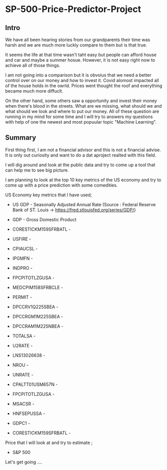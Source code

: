 # SP-500-Price-Predictor-Project
## **Intro**

We have all been hearing stories from our grandparents their time was harsh and we are much more luckly compare to them but is that true.

It seems the life at that time wasn't taht easy but people can afford house and car and maybe a summer hosue. However, it is not easy right now to achieve all of those things.

I am not going into a comparison but it is obvoius that we need a better control over on our money and how to invest it. Covid alomost impacted all of the house holds in the owrld. Prices went thought the roof and everything became much more diffuclt.

On the other hand, some others saw a opportunity and invest their money when there's blood in the streets. What are we missing, what should we and what should we look and where to put our money. All of these question are running in my mind for some time and I will try to answers my questions with help of one the newest and most popuular topic "Machine Learning".

## **Summary**

First thing first, I am not a financial advisor and this is not a financial advise. It is only out curiosity and want to do a dat aproject realted with this field.

I will dig around and look at the public data and try to come up a tool that can help me to see big picture.

I am planning to look at the top 10 key metrics of the US economy and try to come up with a price prediction with some comedities.

US Economy key metrics that I have used;

*   US GDP - Seasonally Adjusted Annual Rate (Source : Federal Reserve Bank of ST. Louis → https://fred.stlouisfed.org/series/GDP/)

*   GDP - Gross Domestic Product
*   CORESTICKM159SFRBATL -
*   USFIRE -
*   CPIAUCSL -
*   IPGMFN -
*   INDPRO -
*   FPCPITOTLZGUSA -
*   MEDCPIM158SFRBCLE -
*   PERMIT -
*   DPCCRV1Q225SBEA -
*   DPCCRGM1M225SBEA -
*   DPCCRAM1M225NBEA -
*   TOTALSA -
*   U2RATE -
*   LNS13026638 -
*   NROU -
*   UNRATE -
*   CPALTT01USM657N -
*   FPCPITOTLZGUSA -
*   MSACSR -
*   HNFSEPUSSA -
*   GDPC1 -
*   CORESTICKM159SFRBATL -

Price that I will look at and try to estimate ;

*   S&P 500

Let's get going ....
